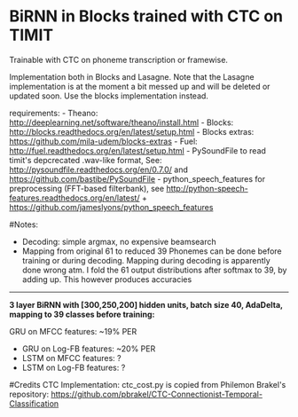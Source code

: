 # BiRNN in Blocks trained with CTC on TIMIT

Trainable with CTC on phoneme transcription or framewise. 

Implementation both in Blocks and Lasagne. Note that the Lasagne implementation is at the moment a bit messed up and will be deleted or updated soon.
Use the blocks implementation instead.

requirements: 
	- Theano: http://deeplearning.net/software/theano/install.html
	-  Blocks: http://blocks.readthedocs.org/en/latest/setup.html
	- Blocks extras: https://github.com/mila-udem/blocks-extras
	- Fuel: http://fuel.readthedocs.org/en/latest/setup.html
	- PySoundFile to read timit's depcrecated .wav-like format, See: 
http://pysoundfile.readthedocs.org/en/0.7.0/ and https://github.com/bastibe/PySoundFile
	- python_speech_features for preprocessing (FFT-based filterbank), see 
	http://python-speech-features.readthedocs.org/en/latest/ + https://github.com/jameslyons/python_speech_features


#Notes: 
- Decoding: simple argmax, no expensive beamsearch
- Mapping from original 61 to reduced 39 Phonemes can be done before training or during decoding.
	Mapping during decoding is apparently done wrong atm. I fold the 61 output distributions after softmax to 39, by adding up. This however produces accuracies


----------

**3 layer BiRNN with [300,250,200] hidden units, batch size 40, AdaDelta, mapping to 39 classes before training:**

 GRU on MFCC features: ~19% PER
- GRU on Log-FB features: ~20% PER
- LSTM on MFCC features: ?
- LSTM on Log-FB features: ?


#Credits
CTC Implementation: ctc_cost.py is copied from Philemon Brakel's repository: 
	https://github.com/pbrakel/CTC-Connectionist-Temporal-Classification
